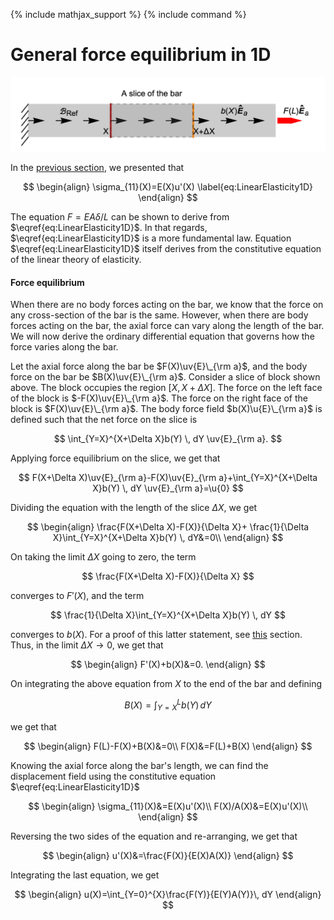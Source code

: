 {% include mathjax_support %}
{% include command %}

# General force equilibrium in 1D



![](Images/2021-09-26-18-41-59.png)


In the [previous section](./BodyForce1.md), we presented that 

$$
\begin{align}
\sigma_{11}(X)=E(X)u'(X)
\label{eq:LinearElasticity1D}
\end{align}
$$


The equation $F =E A \delta/L$ can be shown to derive from $\eqref{eq:LinearElasticity1D}$. In that regards, $\eqref{eq:LinearElasticity1D}$ is a more fundamental law. Equation $\eqref{eq:LinearElasticity1D}$ itself derives from the constitutive equation of the linear theory of elasticity. 





#### Force equilibrium

When there are no body forces acting on the bar, we know that the force on any cross-section of the bar is the same. However, when there are body forces acting on the bar, the axial force can vary along the length of the bar.  We will now derive the ordinary differential equation that governs how the force varies along the bar. 

Let the axial force along the bar be $F(X)\uv{E}\_{\rm a}$, and the body force on the bar be $B(X)\uv{E}\_{\rm a}$. Consider a slice of block shown above. The block occupies the region $[X, X+\Delta X]$.
The force on the left face of the block is $-F(X)\uv{E}\_{\rm a}$. The force on the right face of the block is $F(X)\uv{E}\_{\rm a}$. The  body force field $b(X)\u{E}\_{\rm a}$ is defined such that the net force on the slice is 

$$
\int_{Y=X}^{X+\Delta X}b(Y) \, dY \uv{E}_{\rm a}. 
$$

Applying force equilibrium on the slice, we get that



$$
F(X+\Delta X)\uv{E}_{\rm a}-F(X)\uv{E}_{\rm a}+\int_{Y=X}^{X+\Delta X}b(Y) \, dY \uv{E}_{\rm a}=\u{0}
$$

Dividing the equation with the length of the slice $\Delta X$, we get

$$
\begin{align}
\frac{F(X+\Delta X)-F(X)}{\Delta X}+
\frac{1}{\Delta X}\int_{Y=X}^{X+\Delta X}b(Y) \, dY&=0\\
\end{align}
$$

On taking the limit $\Delta X$ going to zero, the term 

$$
\frac{F(X+\Delta X)-F(X)}{\Delta X}
$$ 

converges to $F'(X)$, and the term  

$$
\frac{1}{\Delta X}\int_{Y=X}^{X+\Delta X}b(Y) \, dY
$$ 

converges to $b(X)$. For a proof of this latter statement, see [this](./Leibnitz.md) section. Thus, in the limit $\Delta X\to 0$, we get that


$$
\begin{align}
F'(X)+b(X)&=0.
\end{align}
$$

On integrating the above equation from $X$ to the end of the bar and defining 

$$
B(X)=\int_{Y=X}^{L}b(Y)\, dY
$$

we get that

$$
\begin{align}
F(L)-F(X)+B(X)&=0\\
F(X)&=F(L)+B(X)
\end{align}
$$

Knowing the axial force along the bar's length, we can find the displacement field using the constitutive equation $\eqref{eq:LinearElasticity1D}$


$$
\begin{align}
\sigma_{11}(X)&=E(X)u'(X)\\
F(X)/A(X)&=E(X)u'(X)\\
\end{align}
$$

Reversing the two sides of the equation and re-arranging, we get that

$$
\begin{align}
u'(X)&=\frac{F(X)}{E(X)A(X)}
\end{align}
$$


Integrating the last equation, we get

$$
\begin{align}
u(X)=\int_{Y=0}^{X}\frac{F(Y)}{E(Y)A(Y)}\, dY
\end{align}
$$
